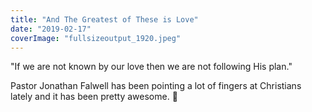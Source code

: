 ```yaml
---
title: "And The Greatest of These is Love"
date: "2019-02-17"
coverImage: "fullsizeoutput_1920.jpeg"
---
```


"If we are not known by our love then we are not following His plan."  
  
Pastor Jonathan Falwell has been pointing a lot of fingers at Christians lately and it has been pretty awesome. 😬
